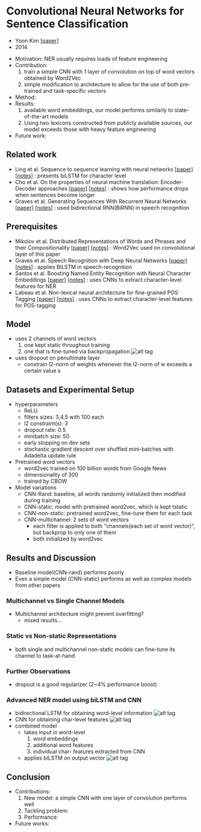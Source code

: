 # Convolutional Neural Networks for Sentence Classification
- Yoon Kim
[[paper]](https://arxiv.org/pdf/1408.5882v2.pdf)
- 2014

* Motivation: NER usually requires loads of feature engineering
* Contribution: 
  1. train a simple CNN with 1 layer of convolution on top of word vectors obtained by Word2Vec
  2. simple modification to architecture to allow for the use of both pre-trained and task-specific vectors
* Method: 
* Results:
  1.  available word embeddings, our model performs similarly to state-of-the-art models
  2. Using two lexicons constructed from publicly available sources, our model exceeds those with heavy feature engineering
* Future work: 


## Related work
- Ling et al. Sequence to sequence learning with neural networks
[[paper]](http://papers.nips.cc/paper/5346-sequence-to-sequence-learning-with-neural-networks.pdf) 
[[notes]](https://github.com/mjc92/studies/blob/master/notes/Sequence_to_sequence_learning_with_neural_networks.md) 
: presents biLSTM for character level
- Cho et al. On the properties of neural machine translation: Encoder-Decoder approaches
[[paper]]() 
[[notes]]() 
: shows how performance drops when sentences become longer
- Graves et al. Generating Sequences With Recurrent Neural Networks
[[paper]](https://arxiv.org/pdf/1308.0850v5.pdf) 
[[notes]]() 
: used bidirectional RNN(BiRNN) in speech recognition


## Prerequisites
- Mikolov et al. Distributed Representations of Words and Phrases and their Compositionality
[[paper]](https://papers.nips.cc/paper/5021-distributed-representations-of-words-and-phrases-and-their-compositionality.pdf) 
[[notes]]() 
: Word2Vec used on convolutional layer of this paper
- Graves et al. Speech Recognition with Deep Neural Networks
[[paper]](https://www.cs.toronto.edu/~fritz/absps/RNN13.pdf) 
[[notes]]() 
: applies BiLSTM in speech-recognition
- Santos et al. Boosting Named Entity Recognition with Neural Character Embeddings
[[paper]](https://arxiv.org/pdf/1505.05008v2.pdf) 
[[notes]]() 
: uses CNNs to extract character-level features for NER
- Labeau et al. Non-lexical neural architecture for fine-grained POS Tagging
[[paper]](http://www.aclweb.org/anthology/D15-1025) 
[[notes]]() 
: uses CNNs to extract character-level features for POS-tagging


## Model
- uses 2 channels of word vectors
  1. one kept static throughout training
  2. one that is fine-tuned via backpropagation
  ![alt tag](https://github.com/mjc92/studies/blob/master/notes/images/text_classification_CNN.JPG)  
- uses dropout on penultimate layer
  - constrain l2-norm of weights whenever the l2-norm of w exceeds a certain value s

## Datasets and Experimental Setup
- hyperparameters
  - ReLU
  - filters sizes: 3,4,5 with 100 each
  - l2 constraint(s): 3
  - dropout rate: 0.5
  - minibatch size: 50
  - early stopping on dev sets
  - stochastic gradient descent over shuffled mini-batches with Adadelta update rule
- Pretrained word vectors
  - word2vec trained on 100 billion words from Google News
  - dimensionality of 300
  - trained by CBOW
- Model variations
  - CNN-Rand: baseline, all words randomly initialized then modified during training
  - CNN-static: model with pretrained word2vec, which is kept tstatic
  - CNN-non-static: pretrained word2vec, fine-tune them for each task
  - CNN-multichannel: 2 sets of word vectors
    - each filter is applied to both "channels(each set of word vector)", but backprop to only one of them
    - both initialized by word2vec

## Results and Discussion
- Baseline model(CNN-rand) performs poorly
- Even a simple model (CNN-static) performs as well as complex models from other papers

### Multichannel vs Single Channel Models
- Multichannel architecture might prevent overfitting?
  - mixed results...

### Static vs Non-static Representations
- both single and multichannel non-static models can fine-tune its channel to task-at-hand

### Further Observations
- dropout is a good regularizer (2~4% performance boost)

### Advanced NER model using biLSTM and CNN
- bidirectional LSTM for obtaining word-level information
  ![alt tag](https://github.com/mjc92/studies/blob/master/notes/images/biLSTM.JPG)  
- CNN for obtaining char-level features
  ![alt tag](https://github.com/mjc92/studies/blob/master/notes/images/char_level_CNN.JPG)  
- combined model
  - takes input in word-level
    1. word embeddings
    2. additional word features
    3. individual char- features extracted from CNN
  - applies biLSTM on output vector
  ![alt tag](https://github.com/mjc92/studies/blob/master/notes/images/biLSTM_CNN_for_NER.JPG)  
  

## Conclusion
- Contributions:
  1. New model: a simple CNN with one layer of convolution performs well
  2. Tackling problem: 
  3. Performance: 
- Future works:
